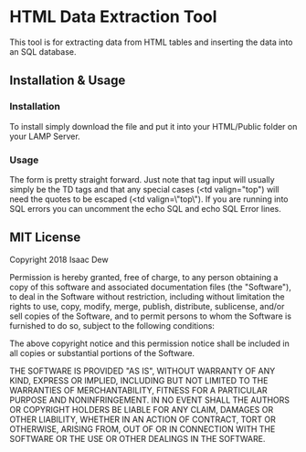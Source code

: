 # HTML Data Extraction Tool
This tool is for extracting data from HTML tables and inserting the data into an SQL database.

## Installation & Usage
### Installation
To install simply download the file and put it into your HTML/Public folder on your LAMP Server.

### Usage
The form is pretty straight forward. Just note that tag input will usually simply be the TD tags and that any special cases (<td valign="top") will need the quotes to be escaped (<td valign=\\"top\\"). If you are running into SQL errors you can uncomment the echo SQL and echo SQL Error lines.

## MIT License
Copyright 2018 Isaac Dew

Permission is hereby granted, free of charge, to any person obtaining a copy of this software and associated documentation files (the "Software"), to deal in the Software without restriction, including without limitation the rights to use, copy, modify, merge, publish, distribute, sublicense, and/or sell copies of the Software, and to permit persons to whom the Software is furnished to do so, subject to the following conditions:

The above copyright notice and this permission notice shall be included in all copies or substantial portions of the Software.

THE SOFTWARE IS PROVIDED "AS IS", WITHOUT WARRANTY OF ANY KIND, EXPRESS OR IMPLIED, INCLUDING BUT NOT LIMITED TO THE WARRANTIES OF MERCHANTABILITY, FITNESS FOR A PARTICULAR PURPOSE AND NONINFRINGEMENT. IN NO EVENT SHALL THE AUTHORS OR COPYRIGHT HOLDERS BE LIABLE FOR ANY CLAIM, DAMAGES OR OTHER LIABILITY, WHETHER IN AN ACTION OF CONTRACT, TORT OR OTHERWISE, ARISING FROM, OUT OF OR IN CONNECTION WITH THE SOFTWARE OR THE USE OR OTHER DEALINGS IN THE SOFTWARE.